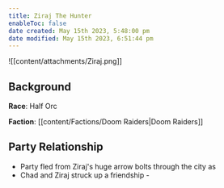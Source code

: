 ```yaml
---
title: Ziraj The Hunter
enableToc: false
date created: May 15th 2023, 5:48:00 pm
date modified: May 15th 2023, 6:51:44 pm
---
```


![[content/attachments/Ziraj.png]]

## Background
**Race**: Half Orc

**Faction**: [[content/Factions/Doom Raiders|Doom Raiders]]

## Party Relationship
- Party fled from Ziraj's huge arrow bolts through the city as
- Chad and Ziraj struck up a friendship -
